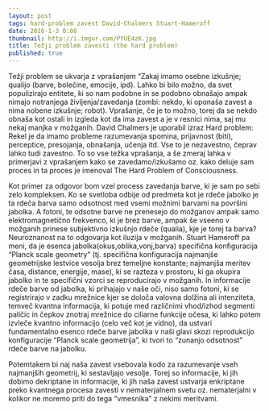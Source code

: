 ```yaml
---
layout: post
tags: hard-problem zavest David-Chalmers Stuart-Hameroff
date: 2016-1-3 0:06
thumbnail: http://i.imgur.com/PYUE4zK.jpg
title: Težji problem zavesti (the hard problem)
published: true
---
```




Težji problem se ukvarja z vprašanjem “Zakaj imamo osebne izkušnje; qualijo (barve, bolečine, emocije, ipd). Lahko bi bilo možno, da svet populizirajo entitete, ki so nam podobne in se podobno obnašajo ampak nimajo notranjega življenja/zavedanja (zombi: nekdo, ki oponaša zavest a nima nobene izkušnje; robot). Vprašanje, če je to možno, torej da se nekdo obnaša kot ostali in izgleda kot da ima zavest a je v resnici nima, saj mu nekaj manjka v možganih.
David Chalmers je uporabil izraz Hard problem: Rekel je da imamo probleme razumevanja spomina, prijavnost (biti), perceptice, presojanja, obnašanja, učenja itd. Vse to je nezavestno, čeprav lahko tudi zavestno. To so vse težka vprašanja, a še zmeraj lahka v primerjavi z vprašanjem kako se zavedamo/izkušamo oz. kako deluje sam proces in ta proces je imenoval The Hard Problem of Consciousness.<!--more-->


Kot primer za odgovor bom vzel process zavedanja barve, ki je sam po sebi zelo kompleksen. Ko se svetloba odbije od predmeta kot je rdeče jabolko je ta rdeča barva samo odsotnost med vsemi možnimi barvami na površini jabolka. A fotoni, te odsotne barve ne prenesejo do možganov ampak samo elektromagnetično frekvenco, ki je brez barve, ampak še vseeno v možganih prinese subjektivno izkušnjo rdeče (qualia), kje je torej ta barva? Neuroznanost na to odgovarja kot iluzija v možganih. Stuart Hameroff pa meni, da je esenca jabolka(okus,oblika,vonj,barva) specifična konfiguracija “Planck scale geometry” (tj. specifična konfiguracija najmanjše geometrijske lestvice vesolja brez temeljne konstante; najmanjša meritev časa, distance, energije, mase), ki se razteza v prostoru, ki ga okupira jabolko in te specifični vzorci se reproducirajo v možganih. In informacije rdeče barve od jabolka, ki prihajajo v naše oči, niso samo fotoni, ki se  registrirajo v zadku mrežnice kjer se določa valovna dolžina ali intenziteta, temveč kvantna informacija, ki potuje med različnimi vhod/izhod segmenti paličic in čepkov znotraj mrežnice do ciliarne funkcije očesa, ki lahko potem izvleče kvantno informacijo (celo več kot je vidno), da ustvari fundamentalno esenco rdeče barve jabolka v naši glavi skozi reprodukcijo konfiguracije “Planck scale geometrija”, ki tvori to “zunanjo odsotnost” rdeče barve na jabolku.

Potemtakem bi naj naša zavest vsebovala kodo za razumevanje vseh najmanjših geometrij, ki sestavljajo vesolje. Torej so informacije, ki jih dobimo dekriptane in informacije, ki jih naša zavest ustvarja enkriptane preko kvantnega procesa zavesti v nematerjalnem svetu oz. nematerjalni v kolikor ne moremo priti do tega “vmesnika” z nekimi meritvami.
